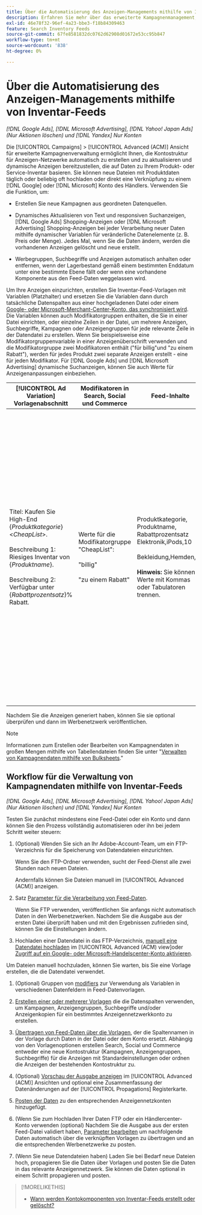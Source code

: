 ```yaml
---
title: Über die Automatisierung des Anzeigen-Managements mithilfe von Inventar-Feeds
description: Erfahren Sie mehr über das erweiterte Kampagnenmanagement, mit dem Sie automatisch die Kontostruktur verwalten und dynamische Anzeigen bereitstellen können, die auf Daten zu Ihrem Produkt- oder Servicebestand basieren.
exl-id: 46e78f32-96ef-4a23-bbe3-f18b84309463
feature: Search Inventory Feeds
source-git-commit: 67fe8581832dc0762d62908d01672e53cc95b847
workflow-type: tm+mt
source-wordcount: '838'
ht-degree: 0%

---
```


# Über die Automatisierung des Anzeigen-Managements mithilfe von Inventar-Feeds

*[!DNL Google Ads], [!DNL Microsoft Advertising], [!DNL Yahoo! Japan Ads] (Nur Aktionen löschen) und [!DNL Yandex] Nur Konten*

Die [!UICONTROL Campaigns] > [!UICONTROL Advanced (ACM)] Ansicht für erweiterte Kampagnenverwaltung ermöglicht Ihnen, die Kontostruktur für Anzeigen-Netzwerke automatisch zu erstellen und zu aktualisieren und dynamische Anzeigen bereitzustellen, die auf Daten zu Ihrem Produkt- oder Service-Inventar basieren. Sie können neue Dateien mit Produktdaten täglich oder beliebig oft hochladen oder direkt eine Verknüpfung zu einem [!DNL Google] oder [!DNL Microsoft] Konto des Händlers. Verwenden Sie die Funktion, um:

* Erstellen Sie neue Kampagnen aus geordneten Datenquellen.

* Dynamisches Aktualisieren von Text und responsiven Suchanzeigen, [!DNL Google Ads] Shopping-Anzeigen oder [!DNL Microsoft Advertising] Shopping-Anzeigen bei jeder Verarbeitung neuer Daten mithilfe dynamischer Variablen für veränderliche Datenelemente (z. B. Preis oder Menge). Jedes Mal, wenn Sie die Daten ändern, werden die vorhandenen Anzeigen gelöscht und neue erstellt.

* Werbegruppen, Suchbegriffe und Anzeigen automatisch anhalten oder entfernen, wenn der Lagerbestand gemäß einem bestimmten Enddatum unter eine bestimmte Ebene fällt oder wenn eine vorhandene Komponente aus den Feed-Daten weggelassen wird.

Um Ihre Anzeigen einzurichten, erstellen Sie Inventar-Feed-Vorlagen mit Variablen (Platzhalter) und ersetzen Sie die Variablen dann durch tatsächliche Datenspalten aus einer hochgeladenen Datei oder einem [Google- oder Microsoft-Merchant-Center-Konto, das synchronisiert wird](/help/search-social-commerce/campaign-management/accounts/merchant-account-manage.md). Die Variablen können auch Modifikatorgruppen enthalten, die Sie in einer Datei einrichten, oder einzelne Zeilen in der Datei, um mehrere Anzeigen, Suchbegriffe, Kampagnen oder Anzeigengruppen für jede relevante Zeile in der Datendatei zu erstellen. Wenn Sie beispielsweise eine Modifikatorgruppenvariable in einer Anzeigenüberschrift verwenden und die Modifikatorgruppe zwei Modifikatoren enthält (&quot;für billig&quot;und &quot;zu einem Rabatt&quot;), werden für jedes Produkt zwei separate Anzeigen erstellt - eine für jeden Modifikator. Für [!DNL Google Ads] und [!DNL Microsoft Advertising] dynamische Suchanzeigen, können Sie auch Werte für Anzeigenanpassungen einbeziehen.

| [!UICONTROL Ad Variation] Vorlagenabschnitt | Modifikatoren in Search, Social und Commerce | Feed-Inhalte | Resultierende Anzeigen |
|----|----|----|----|
| Titel: Kaufen Sie High-End \{<i>Produktkategorie</i>\} &lt;<i>CheapList</i>>.<br><br>Beschreibung 1: Riesiges Inventar von \{<i>Produktname</i>\}.<br><br>Beschreibung 2: Verfügbar unter \{<i>Rabattprozentsatz</i>\}% Rabatt. | Werte für die Modifikatorgruppe &quot;CheapList&quot;:<br><br>&quot;billig&quot;<br><br>&quot;zu einem Rabatt&quot; | Produktkategorie, Produktname, Rabattprozentsatz<br>Elektronik,iPods,10<br><br>Bekleidung,Hemden,15<br><br><b>Hinweis:</b> Sie können Werte mit Kommas oder Tabulatoren trennen. | <u>Kaufen Sie High-End-Elektronik für günstige Preise.</u><br>Riesige Vorräte an Tabletten. Verfügbar zu 10% Rabatt.<br><br><u>Kaufen Sie High-End-Elektronik zu einem Rabatt.</u><br>Riesige Vorräte an Tabletten. Verfügbar zu 10% Rabatt.<br><br><u>Kaufen Sie hochwertige Kleidung zu günstigen Preisen.</u><br>Große Vorräte an Hemden. Verfügbar zu 15% Rabatt.<br><br><u>Kaufen Sie High-End-Kleidung zu einem Rabatt.</u><br>Große Vorräte an Hemden. Verfügbar zu 15% Rabatt. |

Nachdem Sie die Anzeigen generiert haben, können Sie sie optional überprüfen und dann im Werbenetzwerk veröffentlichen.

>[!NOTE]
>Informationen zum Erstellen oder Bearbeiten von Kampagnendaten in großen Mengen mithilfe von Tabellendateien finden Sie unter &quot;[Verwalten von Kampagnendaten mithilfe von Bulksheets](/help/search-social-commerce/campaign-management/bulksheets/bulksheet-about.md).&quot;

## Workflow für die Verwaltung von Kampagnendaten mithilfe von Inventar-Feeds

*[!DNL Google Ads], [!DNL Microsoft Advertising], [!DNL Yahoo! Japan Ads] (Nur Aktionen löschen) und [!DNL Yandex] Nur Konten*

Testen Sie zunächst mindestens eine Feed-Datei oder ein Konto und dann können Sie den Prozess vollständig automatisieren oder ihn bei jedem Schritt weiter steuern:

1. (Optional) Wenden Sie sich an Ihr Adobe-Account-Team, um ein FTP-Verzeichnis für die Speicherung von Datendateien einzurichten.

   Wenn Sie den FTP-Ordner verwenden, sucht der Feed-Dienst alle zwei Stunden nach neuen Dateien.

   Andernfalls können Sie Dateien manuell im [!UICONTROL Advanced (ACM)] anzeigen.

1. Satz [Parameter für die Verarbeitung von Feed-Daten](feed-settings-manage.md#feed-data-settings).

   Wenn Sie FTP verwenden, veröffentlichen Sie anfangs nicht automatisch Daten in den Werbenetzwerken. Nachdem Sie die Ausgabe aus der ersten Datei überprüft haben und mit den Ergebnissen zufrieden sind, können Sie die Einstellungen ändern.

1. Hochladen einer Datendatei in das FTP-Verzeichnis, [manuell eine Datendatei hochladen](feed-files-manage.md) im [!UICONTROL Advanced (ACM) view]oder [Zugriff auf ein Google- oder Microsoft-Handelscenter-Konto aktivieren](/help/search-social-commerce/campaign-management/accounts/merchant-account-manage.md).

Um Dateien manuell hochzuladen, können Sie warten, bis Sie eine Vorlage erstellen, die die Datendatei verwendet.

1. (Optional) Gruppen von [modifiers](modifiers-manage.md) zur Verwendung als Variablen in verschiedenen Datenfeldern in Feed-Datenvorlagen.

1. [Erstellen einer oder mehrerer Vorlagen](ad-templates/ad-template-manage.md) die die Datenspalten verwenden, um Kampagnen, Anzeigengruppen, Suchbegriffe und/oder Anzeigenkopien für ein bestimmtes Anzeigennetzwerkkonto zu erstellen.

1. [Übertragen von Feed-Daten über die Vorlagen](feed-data-propagate.md), der die Spaltennamen in der Vorlage durch Daten in der Datei oder dem Konto ersetzt. Abhängig von den Vorlagenoptionen erstellen Search, Social und Commerce entweder eine neue Kontostruktur (Kampagnen, Anzeigengruppen, Suchbegriffe) für die Anzeigen mit Standardeinstellungen oder ordnen die Anzeigen der bestehenden Kontostruktur zu.

1. (Optional) [Vorschau der Ausgabe anzeigen](propagated-data-view.md) im [!UICONTROL Advanced (ACM)] Ansichten und optional eine Zusammenfassung der Datenänderungen auf der [!UICONTROL Propagations] Registerkarte.

1. [Posten der Daten](propagated-data-post.md) zu den entsprechenden Anzeigennetzkonten hinzugefügt.

1. (Wenn Sie zum Hochladen Ihrer Daten FTP oder ein Händlercenter-Konto verwenden (optional) Nachdem Sie die Ausgabe aus der ersten Feed-Datei validiert haben, [Parameter bearbeiten](feed-settings-manage.md#feed-data-settings) um nachfolgende Daten automatisch über die verknüpften Vorlagen zu übertragen und an die entsprechenden Werbenetzwerke zu posten.

1. (Wenn Sie neue Datendateien haben) Laden Sie bei Bedarf neue Dateien hoch, propagieren Sie die Daten über Vorlagen und posten Sie die Daten in das relevante Anzeigennetzwerk. Sie können die Daten optional in einem Schritt propagieren und posten.

>[!MORELIKETHIS]
>
>* [Wann werden Kontokomponenten von Inventar-Feeds erstellt oder gelöscht?](when-are-components-created-deleted.md)
